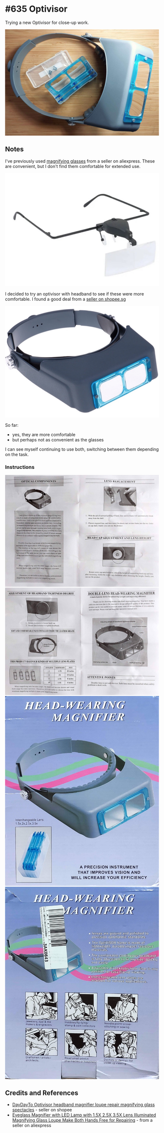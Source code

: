 # #635 Optivisor

Trying a new Optivisor for close-up work.

![Build](./assets/Optivisor_build.jpg?raw=true)

## Notes

I've previously used
[magnifying glasses](https://vi.aliexpress.com/item/1005003223922659.html) from a seller on aliexpress.
These are convenient, but I don't find them comfortable for extended use.

[![product1.jpg](./assets/product1.jpg)](https://vi.aliexpress.com/item/1005003223922659.html)

I decided to try an optivisor with headband to see if these were more comfortable.
I found a good deal from a [seller on shopee.sg](https://shopee.sg/DayDayTo-Optivisor-headband-magnifier-loupe-repair-magnifying-glass-spectacles-sg-i.168390908.23742543221)

[![product2.jpg](./assets/product2.jpg)](https://shopee.sg/DayDayTo-Optivisor-headband-magnifier-loupe-repair-magnifying-glass-spectacles-sg-i.168390908.23742543221)

So far:

* yes, they are more comfortable
* but perhaps not as convenient as the glasses

I can see myself continuing to use both, switching between them depending on the task.

### Instructions

![build01a](./assets/manual-p1.jpg)
![build01a](./assets/manual-p2.jpg)
![product-front](./assets/product-front.jpg)
![product-back](./assets/product-back.jpg)

## Credits and References

* [DayDayTo Optivisor headband magnifier loupe repair magnifying glass spectacles](https://shopee.sg/DayDayTo-Optivisor-headband-magnifier-loupe-repair-magnifying-glass-spectacles-sg-i.168390908.23742543221) - seller on shopee
* [Eyeglass Magnifier with LED Lamp with 1.5X 2.5X 3.5X Lens Illuminated Magnifying Glass Loupe Make Both Hands Free for Repairing](https://vi.aliexpress.com/item/1005003223922659.html) - from a seller on aliexpress
